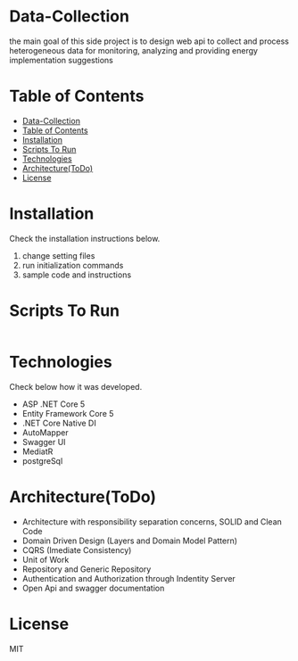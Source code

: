 # Data-Collection 
the main goal of this side project is to design web api to collect and process heterogeneous data for monitoring, analyzing and providing energy implementation suggestions

# Table of Contents 
- [Data-Collection](#data-collection)
- [Table of Contents](#table-of-contents)
- [Installation](#installation)
- [Scripts To Run](#scripts-to-run)
- [Technologies](#technologies)
- [Architecture(ToDo)](#architecturetodo)
- [License](#license)


# Installation
Check the installation instructions below.
1. change setting files
2. run initialization commands
3. sample code and instructions

# Scripts To Run
``` bash

```


# Technologies 

Check below how it was developed.

- ASP .NET Core 5
- Entity Framework Core 5
- .NET Core Native DI
- AutoMapper
- Swagger UI
- MediatR
- postgreSql

# Architecture(ToDo)
- Architecture with responsibility separation concerns, SOLID and Clean Code
- Domain Driven Design (Layers and Domain Model Pattern)
- CQRS (Imediate Consistency)
- Unit of Work
- Repository and Generic Repository
- Authentication and Authorization through Indentity Server
- Open Api and swagger documentation





# License
MIT


